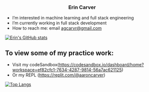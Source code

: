 <h3 align=center><b>Erin Carver</b></h3>

- I’m interested in machine learning and full stack engineering
- I’m currently working in full stack development
- How to reach me: email agcarvr@gmail.com

[![Erin's GitHub stats](https://github-readme-stats.vercel.app/api?username=agcarvr)](https://github.com/agcarvr/github-readme-stats&hide=contribs,stars,issues)

## To view some of my practice work:
- Visit my codeSandbox(https://codesandbox.io/dashboard/home?workspace=ef82cfc1-7634-4287-9814-56a7ac621125)
- Or my REPL (https://replit.com/@aaroncarver)


[![Top Langs](https://github-readme-stats.vercel.app/api/top-langs/?username=agcarvr&layout=compact)](https://github.com/yourUserName/github-readme-stats)
<!---
agcarvr/agcarvr is a ✨ special ✨ repository because its `README.md` (this file) appears on your GitHub profile.
You can click the Preview link to take a look at your changes.
--->
